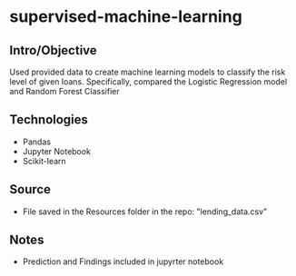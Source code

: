 # supervised-machine-learning

## Intro/Objective
Used provided data to create machine learning models to classify the risk level of given loans. Specifically, compared the Logistic Regression model and Random Forest Classifier

## Technologies
* Pandas
* Jupyter Notebook
* Scikit-learn

## Source
* File saved in the Resources folder in the repo: "lending_data.csv"

## Notes
* Prediction and Findings included in jupyrter notebook
